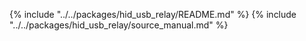 {% include "../../packages/hid_usb_relay/README.md" %}
{% include "../../packages/hid_usb_relay/source_manual.md" %}